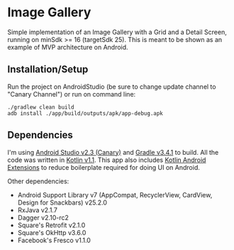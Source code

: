 Image Gallery
=============

Simple implementation of an Image Gallery with a Grid and a Detail Screen, running on minSdk >= 16 (targetSdk 25).
This is meant to be shown as an example of MVP architecture on Android.

Installation/Setup
------------------

Run the project on AndroidStudio (be sure to change update channel to "Canary Channel") or run on command line:

```
./gradlew clean build
adb install ./app/build/outputs/apk/app-debug.apk
```

Dependencies
------------

I'm using [Android Studio v2.3 (Canary)](http://tools.android.com/download/studio/builds/2-3-0) and [Gradle v3.4.1](https://docs.gradle.org/3.4.1/release-notes.html) to build.
All the code was written in [Kotlin v1.1](https://blog.jetbrains.com/kotlin/2017/03/kotlin-1-1). This app also includes [Kotlin Android Extensions](https://kotlinlang.org/docs/tutorials/android-plugin.html) to reduce boilerplate required for doing UI on Android.

Other dependencies:

* Android Support Library v7 (AppCompat, RecyclerView, CardView, Design for Snackbars) v25.2.0
* RxJava v2.1.7
* Dagger v2.10-rc2
* Square's Retrofit v2.1.0
* Square's OkHttp v3.6.0
* Facebook's Fresco v1.1.0